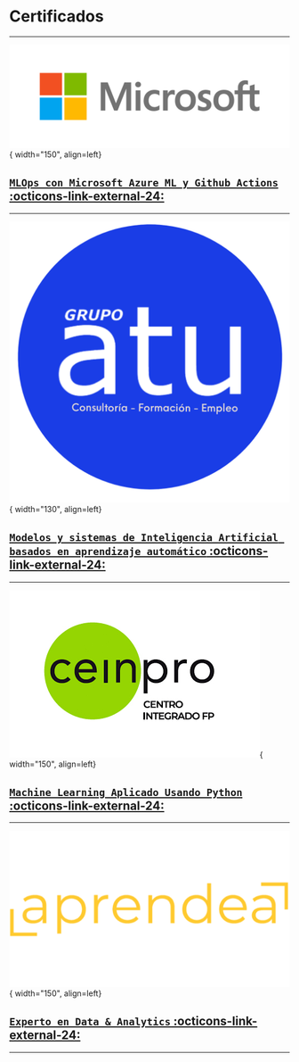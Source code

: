 # **Certificados** 
---
![Microsoft Logo](images/Microsoft_logo.jpg){ width="150", align=left}
## [`MLOps con Microsoft Azure ML y Github Actions` :octicons-link-external-24:](files/Diploma_ml_ops.pdf)
---
![Grupo ATU](images/ATU_logo_2.png){ width="130", align=left}
## [`Modelos y sistemas de Inteligencia Artificial basados en aprendizaje automático` :octicons-link-external-24:](files/Diploma_autentico_ATU.pdf)
---
![CEINPRO](images/ceinpro_logo.jpg){ width="150", align=left}
## [`Machine Learning Aplicado Usando Python` :octicons-link-external-24:](files/Diploma_CEINPRO_ML.pdf)
---
![Aprendea](images/aprendea_logo.png){ width="150", align=left}
## [`Experto en Data & Analytics` :octicons-link-external-24:](files/Diploma_data_analytics.pdf)
---

